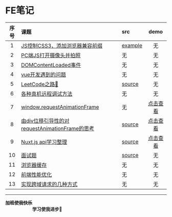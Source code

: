 # FE笔记

| 序号 | 课题 | src | demo |
| :-: | :- | :- | :-: |
| 1 | [JS控制CSS3，添加浏览器兼容前缀](./notes/JS控制CSS3，添加浏览器兼容前缀.md)| [example](./notes/js-add-css3-prefixer.js) | 无 |
| 2 | [PC端JS打开摄像头并拍照](./notes/PC端JS打开摄像头并拍照.md)| 无 | 无 |
| 3 | [DOMContentLoaded事件](./notes/DOMContentLoaded%E4%BA%8B%E4%BB%B6.md) | 无 | 无 |
| 4 | [vue开发遇到的问题](./notes/vue开发遇到的问题.md) | 无 | 无 |
| 5 | [LeetCode之路🙂](./notes/LeetCode之路🙂.md) | [source](../master/examples/leetcode/) | 无 |
| 6 | [ 各种真机远程调试方法](./notes/各种真机远程调试方法.textfile) | 无 | 无 |
| 7 | [ window.requestAnimationFrame](./notes/7-window.requestAnimationFrame.md) | 无 | [点击查看](https://sansanshow.github.io/fe-notes/examples/html/requestAnimationFrame.html) |
| 8 | [ 由div位移引导性的对requestAnimationFrame的思考](./notes/8-由div左位移300px动画实现引导性的对requestAnimationFrame的思考.md) | [source](../master/examples/html/8-div-move.html) | [点击查看](https://sansanshow.github.io/fe-notes/examples/html/8-div-move.html) |
| 9 | [ Nuxt.js api学习整理](./notes/9-nuxt.js学习整理.md) | [source](../master/examples/nuxt-demo) | [点击查看](https://sansanshow.github.io/fe-notes/examples/html/8-div-move.html) |
| 10 | [ 面试题 ](./notes/10-面试题.md) | [source](./notes/10-answers.md) | 无 |
| 11 | [ 浏览器缓存 ](./notes/12-前端性能优化.md#L103) | 无 | 无 |
| 12 | [ 前端性能优化 ](./notes/12-前端性能优化.md) | 无 | 无 |
| 13 | [ 实现跨域请求的几种方式 ](./notes/13-实现跨域请求的几种方式.md) | 无 | 无 |






  
     
        
           
            




---
**~~加班使我快乐~~ &emsp;&emsp;&emsp;&emsp;&emsp;&emsp;&emsp;&emsp;&emsp;** <br/>
**&emsp;&emsp;&emsp;&emsp;&emsp;&emsp;学习使我进步🙂&emsp;&emsp;&emsp;&emsp;**
